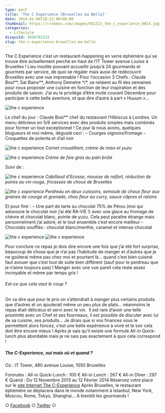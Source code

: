 ```yaml
---
type: post
title: 'The C Experience {Bruxelles ma Belle}'
date: 2014-01-06T18:22:00+00:00
thumbnail: https://crokmou.com/images/051213_the_c_experience_0014.jpg
categories:
  - Lifestyle
disqusId: 3656781523
slug: the-c-experience-bruxelles-ma-belle
---
```


The C Experience c’est un restaurant-happening en verre éphémère qui se trouve être actuellement perché en haut de l’IT Tower avenue Louise à Bruxelles ! Lieu insolite pouvant accueillir jusqu’à 24 gourmands et gourmets par service, de quoi se régaler mais aussi de redécouvrir Bruxelles avec une vue imprenable ! Pour l’occasion 3 Chefs : Claude Bosi\*\*, Sat Bains\*\*, Anthony Demetre \*/\*, se relaient au fil des semaines pour nous proposer une cuisine en fonction de leur inspiration et des produits de saison. J’ai eu le privilège d’être invité courant Décembre pour participer à cette belle aventure, et que dire d’autre à part « Huuum »…

![the c experience](http://www.crokmou.com/wp-content/uploads/2014/11/051213_the_c_experience_0037.jpg)

Le chef du jour : Claude Bosi** chef du restaurant l’Hibiscus à Londres. Un menu délicieux en 5/6 services avec des produits simples mais combinés pour former un tout exceptionnel ! Ce jour là nous avons, quelques blogueurs et moi même, dégusté ceci : – Courges oignons/fromage – Croquettes de polenta et d’ail noir

![the c experience](http://www.crokmou.com/wp-content/uploads/2014/11/051213_the_c_experience_0029.jpg) _Cornet croustillant, crème de miso et yuzu_

![the c experience](http://www.crokmou.com/wp-content/uploads/2014/11/051213_the_c_experience_0040.jpg) _Crème de foie gras au pain brûlé_

Suivi de :

![the c experience](http://www.crokmou.com/wp-content/uploads/2014/11/051213_the_c_experience_0050.jpg)
_Cabillaud d’Ecosse, mousse de raifort, réduction de poires au vin rouge, fricassée de choux de Bruxelles_

_![the c experience](http://www.crokmou.com/wp-content/uploads/2014/11/051213_the_c_experience_0055.jpg)_
_Perdreau en deux cuissons, semoule de choux fleur aux graines de courge et grenade, chou fleur au curry, sauce câpres et raisins_

Et pour finir : – Une part de tarte au chocolat 75% de Pérou (moi qui adoooore le chocolat noir j’ai été RA-VIE !) avec une glace au fromage de chèvre et chocolat blanc, pointe de yuzu. Cela peut paraitre étrange mais personnelment j’ai adoré, et le tout ensemble c’est encore meilleur – Chocolats soufflés : chocolat blanc/menthe, caramel et intense chocolat

![the c experience](http://www.crokmou.com/wp-content/uploads/2014/11/051213_the_c_experience_0059.jpg) ![the c experience](http://www.crokmou.com/wp-content/uploads/2014/11/051213_the_c_experience_0064.jpg)

Pour conclure ce repas je dois dire encore une fois que j’ai été fort surprise, beaucoup de chose que je n’ai pas l’habitude de manger et d’autres que je ne goûterai même pas chez moi et pourtant là… quand c’est bien cuisiné faut avouer que c’est tout de suite bien différent (sauf pour le perdreau que je n’aime toujours pas) ! Manger avec une vue pareil cela reste assez incroyable et même par temps gris !

###### Est-ce que cela vaut le coup ?

On va dire que pour le prix on s’attendrait à manger plus certains produits que d’autres et on ajouterait même un peu plus de plats… néanmoins le repas était délicieux et servi avec le vin.  Il est rare d’avoir une telle proximité avec un Chef et ses fourneaux, il est possible de discuter avec lui de sa cuisine, ses produits…
Je dirais que si vos finances vous le permettent alors foncez, c’est une belle expérience à vivre et le soir cela doit être encore mieux !
Après je sais qu’il existe une formule All-in Quick-lunch plus abordable mais je ne sais pas exactement à quoi cela correspond !

##### The C-Experience, oui mais où et quand ?

Où :
IT Tower, 480 avenue Louise, 1050 Bruxelles

Formules : All-in Quick-Lunch : 100 € All-in Lunch : 267 € All-in Dîner : 297 € Quand : Du 12 Novembre 2013 au 12 Février 2014 Réservez votre place sur le [site Internet The C-Experience](http://www.the-c-experience.com/the-c-experience-restaurant-happening-ephemere-exclusif/) Après Bruxelles, le restaurant éphémère se déplacera dans le monde notamment à Istanbul, New York, Moscou, Rome, Tokyo, Shanghai… A bientôt les gourmands !

○ [Facebook](https://www.facebook.com/crokmou.blog) ○ [Twitter](https://twitter.com/Crokmou) ○